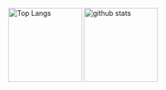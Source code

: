 <p align="left"> 
  <img alt="Top Langs" height="150px" src="https://github-readme-stats.vercel.app/api/top-langs/?username=uyudane&layout=compact&show_icons=true" />
  <img alt="github stats" height="150px" src="https://github-readme-stats.vercel.app/api?username=uyudane&theme=onedark&show_icons=ture&theme=radical" />
</p>
